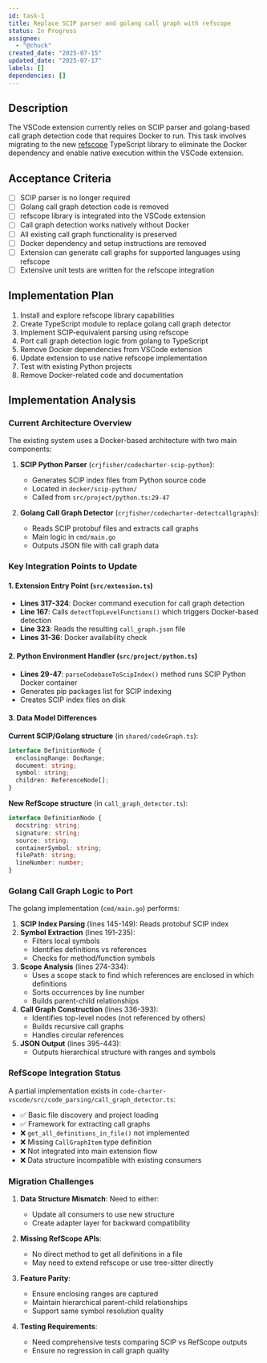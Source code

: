 ```yaml
---
id: task-1
title: Replace SCIP parser and golang call graph with refscope
status: In Progress
assignee:
  - "@chuck"
created_date: "2025-07-15"
updated_date: "2025-07-17"
labels: []
dependencies: []
---
```


## Description

The VSCode extension currently relies on SCIP parser and golang-based call graph detection code that requires Docker to run. This task involves migrating to the new [refscope](https://www.npmjs.com/package/refscope) TypeScript library to eliminate the Docker dependency and enable native execution within the VSCode extension.

## Acceptance Criteria

- [ ] SCIP parser is no longer required
- [ ] Golang call graph detection code is removed
- [ ] refscope library is integrated into the VSCode extension
- [ ] Call graph detection works natively without Docker
- [ ] All existing call graph functionality is preserved
- [ ] Docker dependency and setup instructions are removed
- [ ] Extension can generate call graphs for supported languages using refscope
- [ ] Extensive unit tests are written for the refscope integration

## Implementation Plan

1. Install and explore refscope library capabilities
2. Create TypeScript module to replace golang call graph detector
3. Implement SCIP-equivalent parsing using refscope
4. Port call graph detection logic from golang to TypeScript
5. Remove Docker dependencies from VSCode extension
6. Update extension to use native refscope implementation
7. Test with existing Python projects
8. Remove Docker-related code and documentation

## Implementation Analysis

### Current Architecture Overview

The existing system uses a Docker-based architecture with two main components:

1. **SCIP Python Parser** (`crjfisher/codecharter-scip-python`):

   - Generates SCIP index files from Python source code
   - Located in `docker/scip-python/`
   - Called from `src/project/python.ts:29-47`

2. **Golang Call Graph Detector** (`crjfisher/codecharter-detectcallgraphs`):
   - Reads SCIP protobuf files and extracts call graphs
   - Main logic in `cmd/main.go`
   - Outputs JSON file with call graph data

### Key Integration Points to Update

#### 1. Extension Entry Point (`src/extension.ts`)

- **Lines 317-324**: Docker command execution for call graph detection
- **Line 167**: Calls `detectTopLevelFunctions()` which triggers Docker-based detection
- **Line 323**: Reads the resulting `call_graph.json` file
- **Lines 31-36**: Docker availability check

#### 2. Python Environment Handler (`src/project/python.ts`)

- **Lines 29-47**: `parseCodebaseToScipIndex()` method runs SCIP Python Docker container
- Generates pip packages list for SCIP indexing
- Creates SCIP index files on disk

#### 3. Data Model Differences

**Current SCIP/Golang structure** (in `shared/codeGraph.ts`):

```typescript
interface DefinitionNode {
  enclosingRange: DocRange;
  document: string;
  symbol: string;
  children: ReferenceNode[];
}
```

**New RefScope structure** (in `call_graph_detector.ts`):

```typescript
interface DefinitionNode {
  docstring: string;
  signature: string;
  source: string;
  containerSymbol: string;
  filePath: string;
  lineNumber: number;
}
```

### Golang Call Graph Logic to Port

The golang implementation (`cmd/main.go`) performs:

1. **SCIP Index Parsing** (lines 145-149): Reads protobuf SCIP index
2. **Symbol Extraction** (lines 191-235):
   - Filters local symbols
   - Identifies definitions vs references
   - Checks for method/function symbols
3. **Scope Analysis** (lines 274-334):
   - Uses a scope stack to find which references are enclosed in which definitions
   - Sorts occurrences by line number
   - Builds parent-child relationships
4. **Call Graph Construction** (lines 336-393):
   - Identifies top-level nodes (not referenced by others)
   - Builds recursive call graphs
   - Handles circular references
5. **JSON Output** (lines 395-443):
   - Outputs hierarchical structure with ranges and symbols

### RefScope Integration Status

A partial implementation exists in `code-charter-vscode/src/code_parsing/call_graph_detector.ts`:

- ✅ Basic file discovery and project loading
- ✅ Framework for extracting call graphs
- ❌ `get_all_definitions_in_file()` not implemented
- ❌ Missing `CallGraphItem` type definition
- ❌ Not integrated into main extension flow
- ❌ Data structure incompatible with existing consumers

### Migration Challenges

1. **Data Structure Mismatch**: Need to either:

   - Update all consumers to use new structure
   - Create adapter layer for backward compatibility

2. **Missing RefScope APIs**:

   - No direct method to get all definitions in a file
   - May need to extend refscope or use tree-sitter directly

3. **Feature Parity**:

   - Ensure enclosing ranges are captured
   - Maintain hierarchical parent-child relationships
   - Support same symbol resolution quality

4. **Testing Requirements**:
   - Need comprehensive tests comparing SCIP vs RefScope outputs
   - Ensure no regression in call graph quality
